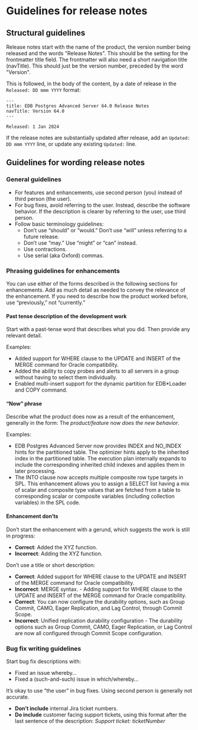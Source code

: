 # Guidelines for release notes

## Structural guidelines

Release notes start with the name of the product, the version number being released and the words "Release Notes". 
This should be the setting for the frontmatter title field. The frontmatter will also need a short navigation title 
(navTitle). This should just be the version number, preceded by the word "Version".

This is followed, in the body of the content, by a date of release in the `Released: DD mmm YYYY` format:

```
---
title: EDB Postgres Advanced Server 64.0 Release Notes
navTitle: Version 64.0
---

Released: 1 Jan 2024

```

If the release notes are substantially updated after release, add an `Updated: DD mmm YYYY` line, or update any existing `Updated:` line.

## Guidelines for wording release notes

### General guidelines

- For features and enhancements, use second person (you) instead of third person (the user).
- For bug fixes, avoid referring to the user. Instead, describe the software behavior. If the description is clearer by referring to the user, use third person.
- Follow basic terminology guidelines: 
  - Don’t use “should” or “would.” Don’t use “will” unless referring to a future release. 
  - Don’t use “may.” Use “might” or “can” instead.
  - Use contractions.
  - Use serial (aka Oxford) commas.

### Phrasing guidelines for enhancements

You can use either of the forms described in the following sections for enhancements. Add as much detail as needed to convey the relevance of the enhancement. If you need to describe how the product worked before, use “previously,” not “currently.”

#### Past tense description of the development work

Start with a past-tense word that describes what you did. Then provide any relevant detail. 

Examples:

- Added support for WHERE clause to the UPDATE and INSERT of the MERGE command for Oracle compatibility.
- Added the ability to copy probes and alerts to all servers in a group without having to select them individually.
- Enabled multi-insert support for the dynamic partition for EDB*Loader and COPY command.

#### “Now” phrase

Describe what the product does now as a result of the enhancement, generally in the form: The *product/feature* now *does the new behavior*.

Examples:
- EDB Postgres Advanced Server now provides INDEX and NO_INDEX hints for the partitioned table. The optimizer hints apply to the inherited index in the partitioned table. The execution plan internally expands to include the corresponding inherited child indexes and applies them in later processing.
- The INTO clause now accepts multiple composite row type targets in SPL. This enhancement allows you to assign a SELECT list having a mix of scalar and composite type values that are fetched from a table to corresponding scalar or composite variables (including collection variables) in the SPL code.

#### Enhancement don’ts 

Don’t start the enhancement with a gerund, which suggests the work is still in progress:
- **Correct**: Added the XYZ function.
- **Incorrect**: Adding the XYZ function.

Don’t use a title or short description:
- **Correct**: Added support for WHERE clause to the UPDATE and INSERT of the MERGE command for Oracle compatibility.
- **Incorrect**: MERGE syntax. - Adding support for WHERE clause to the UPDATE and INSERT of the MERGE command for Oracle compatibility.
- **Correct**: You can now configure the durability options, such as Group Commit, CAMO, Eager Replication, and Lag Control, through Commit Scope.
- **Incorrect**: Unified replication durability configuration - The durability options such as Group Commit, CAMO, Eager Replication, or Lag Control are now all configured through Commit Scope configuration.

### Bug fix writing guidelines

Start bug fix descriptions with:
- Fixed an issue whereby…
- Fixed a (such-and-such) issue in which/whereby…

It’s okay to use “the user” in bug fixes. Using second person is generally not accurate. 

- **Don’t include** internal Jira ticket numbers. 
- **Do include** customer facing support tickets, using this format after the last sentence of the description: *Support ticket: ticketNumber*

